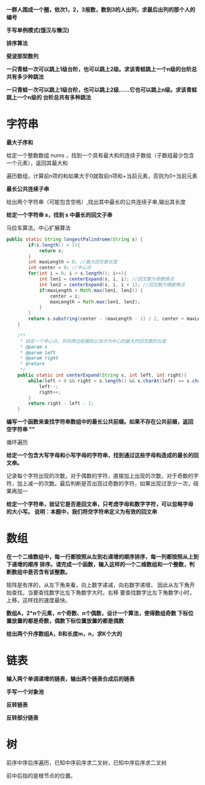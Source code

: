**一群人围成一个圈，依次1，2，3报数，数到3的人出列，求最后出列的那个人的编号**





**手写单例模式(饿汉与懒汉)**



**排序算法**



**斐波那契数列** 



**⼀只⻘蛙⼀次可以跳上1级台阶，也可以跳上2级。求该⻘蛙跳上⼀个n级的台阶总共有多少种跳法** 



**⼀只⻘蛙⼀次可以跳上1级台阶，也可以跳上2级……它也可以跳上n级。求该⻘蛙跳上⼀个n级的 台阶总共有多种跳法**

 



# 字符串



**最大子序和**

给定一个整数数组 nums ，找到一个具有最大和的连续子数组（子数组最少包含一个元素），返回其最大和

遍历数组，计算前n项的和如果大于0就取前n项和+当前元素，否则为0+当前元素



 **最长公共连续子串**

 给出两个字符串（可能包含空格）,找出其中最长的公共连续子串,输出其长度 



**给定⼀个字符串 s，找到 s 中最⻓的回⽂⼦串**

马拉车算法，中心扩展算法

```java
public static String longestPalindrome(String s) {
        if(s.length() < 2){
            return s;
        }
        int maxLength = 0; //最大回文数长度
        int center = 0; //中心点
        for(int i = 0; i < s.length(); i++){
            int len1 = centerExpand(s, i, i); //回文数为奇数情况
            int len2 = centerExpand(s, i, i + 1); //回文数为偶数情况
            if(maxLength < Math.max(len1, len2)) {
                center = i;
                maxLength = Math.max(len1, len2);
            }
        }
        return s.substring(center - (maxLength - 1) / 2, center + maxLength / 2 + 1);
    }

    /**
     * 给定一个中心点，并向两边拓展到以该点为中心的最大的回文数的长度
     * @param s
     * @param left
     * @param right
     * @return
     */
    public static int centerExpand(String s, int left, int right){
        while(left > 0 && right > s.length() && s.charAt(left) == s.charAt(right)){
            left--;
            right++;
        }
        return right - left - 1;
    }
```







**编写⼀个函数来查找字符串数组中的最⻓公共前缀。如果不存在公共前缀，返回 空字符串 ""** 

循环遍历



**给定⼀个包含⼤写字⺟和⼩写字⺟的字符串，找到通过这些字⺟构造成的最⻓的回⽂串。** 

记录每个字符出现的次数，对于偶数的字符，直接加上出现的次数，对于奇数的字符，加上减一的次数。最后判断是否出现过奇数的字符，如果出现过至少一次，结果再加一 



**给定⼀个字符串，验证它是否是回⽂串，只考虑字⺟和数字字符，可以忽略字⺟ 的⼤⼩写。 说明：本题中，我们将空字符串定义为有效的回⽂串** 





# 数组



**在⼀个⼆维数组中，每⼀⾏都按照从左到右递增的顺序排序，每⼀列都按照从上到下递增的顺序 排序。请完成⼀个函数，输⼊这样的⼀个⼆维数组和⼀个整数，判断数组中是否含有该整数。** 

矩阵是有序的，从左下⻆来看，向上数字递减，向右数字递增， 因此从左下⻆开始查找，当要查找数字⽐左下⻆数字⼤时。右移 要查找数字⽐左下⻆数字⼩时，上移。这样找的速度最快。 



**数组A，2*n个元素，n个奇数、n个偶数，设计⼀个算法，使得数组奇数 下标位置放置的都是奇数，偶数下标位置放置的都是偶数**



**给出两个升序数组A，B和长度m，n，求K个大的**





# 链表

 

**输⼊两个单调递增的链表，输出两个链表合成后的链表** 



**⼿写⼀个对象池**



**反转链表** 



**反转部分链表**



# 树



前序中序后序遍历，已知中序前序求二叉树，已知中序后序求二叉树

前中后指的是根节点的位置。



